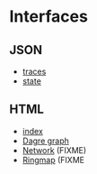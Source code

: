 
# Interfaces

## JSON
* [traces](/api/traces)
* [state](/api/state)

## HTML

* [index](/)
* [Dagre graph](/dagre.html)
* [Network](/network.html) (FIXME)
* [Ringmap](/ringmap.html) (FIXME
